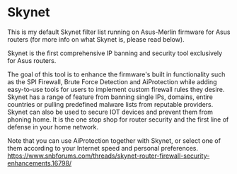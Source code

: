 # Skynet
This is my default Skynet filter list running on Asus-Merlin firmware for Asus routers (for more info on what Skynet is, please read below).

Skynet is the first comprehensive IP banning and security tool exclusively for Asus routers.

The goal of this tool is to enhance the firmware's built in functionality such as the SPI Firewall, Brute Force Detection and AiProtection while adding easy-to-use tools for users to implement custom firewall rules they desire. Skynet has a range of feature from banning single IPs, domains, entire countries or pulling predefined malware lists from reputable providers. Skynet can also be used to secure IOT devices and prevent them from phoning home. It is the one stop shop for router security and the first line of defense in your home network.

Note that you can use AiProtection together with Skynet, or select one of them according to your Internet speed and personal preferences.
https://www.snbforums.com/threads/skynet-router-firewall-security-enhancements.16798/
